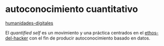 # autoconocimiento cuantitativo

[humanidades-digitales](humanidades-digitales.md)

El *quantified self* es un movimiento  y una práctica centrados en el [ethos-del-hacker](ethos-del-hacker.md) con el fin de producir autoconocimiento basado en datos.

<!-- fuentes
@reagle2019
https://quantifiedself.com/
--> 

